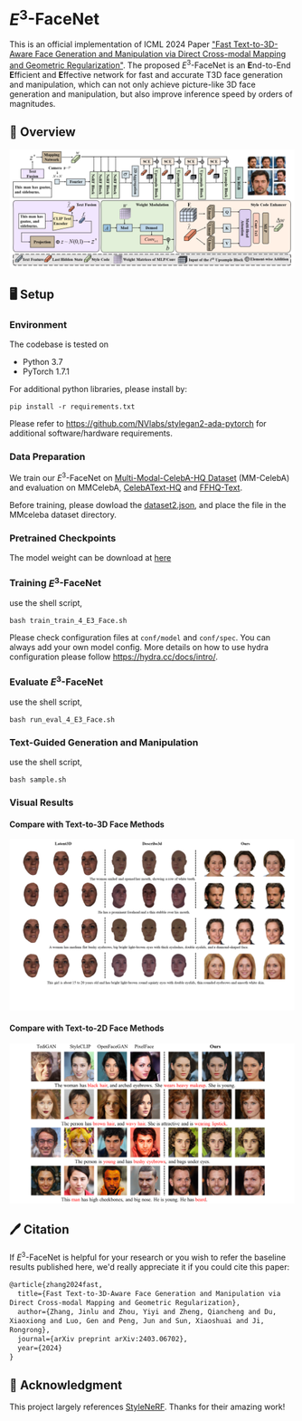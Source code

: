 # $E^3$-FaceNet
This is an official implementation of ICML 2024 Paper ["Fast Text-to-3D-Aware Face Generation and Manipulation via Direct Cross-modal Mapping and Geometric Regularization"](https://arxiv.org/abs/2403.06702). The proposed $E^3$-FaceNet is an **E**nd-to-End **E**fficient and **E**ffective network for fast and accurate T3D face generation and manipulation, which can not only achieve picture-like 3D face generation and manipulation, but also improve inference speed by orders of magnitudes.



## 🚀 Overview
![](figure/overview-readme.png)



## 🖥️ Setup
### Environment
The codebase is tested on 
* Python 3.7
* PyTorch 1.7.1

For additional python libraries, please install by:

```
pip install -r requirements.txt
```

Please refer to https://github.com/NVlabs/stylegan2-ada-pytorch for additional software/hardware requirements.

### Data Preparation
We train our $E^3$-FaceNet on [Multi-Modal-CelebA-HQ Dataset](https://github.com/IIGROUP/MM-CelebA-HQ-Dataset) (MM-CelebA) and evaluation on MMCelebA, [CelebAText-HQ](https://github.com/cripac-sjx/SEA-T2F) and [FFHQ-Text](https://github.com/Yutong-Zhou-cv/FFHQ-Text_Dataset). 

Before training, please dowload the [dataset2.json](https://drive.google.com/file/d/1MZda_8w96EAOWjwvGyTQBPzP1Dl9afdl/view?usp=sharing), and place the file in the MMceleba dataset directory.

### Pretrained Checkpoints
The model weight can be download at [here](https://drive.google.com/file/d/1msBAgRYo_o3yT9Nx1q86KMZRoboxkpxB/view?usp=sharing)

### Training $E^3$-FaceNet
use the shell script,

```
bash train_train_4_E3_Face.sh
```

Please check configuration files at ```conf/model``` and ```conf/spec```. You can always add your own model config. More details on how to use hydra configuration please follow https://hydra.cc/docs/intro/.

### Evaluate $E^3$-FaceNet

use the shell script,

```
bash run_eval_4_E3_Face.sh
```

### Text-Guided Generation and Manipulation

use the shell script,

```
bash sample.sh
```



### Visual Results

#### Compare with Text-to-3D Face Methods

<img src="figure/3D-readme.png" style="zoom:67%;" />

#### Compare with Text-to-2D Face Methods

<img src="figure/2D-readme.png" style="zoom: 67%;" />


## 🖊️ Citation
If $E^3$-FaceNet is helpful for your research or you wish to refer the baseline results published here, we'd really appreciate it if you could cite this paper:
```
@article{zhang2024fast,
  title={Fast Text-to-3D-Aware Face Generation and Manipulation via Direct Cross-modal Mapping and Geometric Regularization},
  author={Zhang, Jinlu and Zhou, Yiyi and Zheng, Qiancheng and Du, Xiaoxiong and Luo, Gen and Peng, Jun and Sun, Xiaoshuai and Ji, Rongrong},
  journal={arXiv preprint arXiv:2403.06702},
  year={2024}
}
```

## 🎫 Acknowledgment
This project largely references [StyleNeRF](https://github.com/facebookresearch/StyleNeRF). Thanks for their amazing work!

